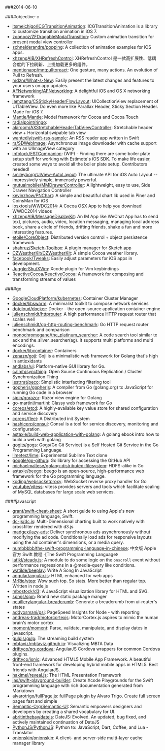 ###2014-06-10

####objective-c
* [itsmeichigo/ICGTransitionAnimation](https://github.com/itsmeichigo/ICGTransitionAnimation): ICGTransitionAnimation is a library to customize transition animation in iOS 7.
* [zoonooz/ZFDragableModalTransition](https://github.com/zoonooz/ZFDragableModalTransition): Custom animation transition for present modal view controller
* [schneiderandre/popping](https://github.com/schneiderandre/popping): A collection of animation examples for iOS apps.
* [xhzengAIB/XHRefreshControl](https://github.com/xhzengAIB/XHRefreshControl): XHRefreshControl 是一款高扩展性、低耦合度的下拉刷新、上提加载更多的组件。
* [mentionapp/mntpulltoreact](https://github.com/mentionapp/mntpulltoreact): One gesture, many actions. An evolution of Pull to Refresh.
* [mdznr/What-s-New](https://github.com/mdznr/What-s-New): Easily present the latest changes and features to your users on app updates.
* [AFNetworking/AFNetworking](https://github.com/AFNetworking/AFNetworking): A delightful iOS and OS X networking framework
* [jamztang/CSStickyHeaderFlowLayout](https://github.com/jamztang/CSStickyHeaderFlowLayout): UICollectionView replacement of UITableView. Do even more like Parallax Header, Sticky Section Header. Made for iOS 7.
* [Mantle/Mantle](https://github.com/Mantle/Mantle): Model framework for Cocoa and Cocoa Touch
* [radialpoint/ringo](https://github.com/radialpoint/ringo): 
* [akiroom/AXStretchableHeaderTabViewController](https://github.com/akiroom/AXStretchableHeaderTabViewController): Stretchable header view + Horizontal swipable tab view
* [wantedly/swift-rss-sample](https://github.com/wantedly/swift-rss-sample): An RSS reader app written in Swift
* [rs/SDWebImage](https://github.com/rs/SDWebImage): Asynchronous image downloader with cache support with an UIImageView category
* [infolock/ESTCompanion](https://github.com/infolock/ESTCompanion): (WIP) - Finding there are some boiler plate setup stuff for working with Estimote's iOS SDK.  To make life easier, created some ways to avoid all the boiler plate setup.  Contributors needed!
* [smileyborg/UIView-AutoLayout](https://github.com/smileyborg/UIView-AutoLayout): The ultimate API for iOS Auto Layout -- impressively simple, immensely powerful.
* [mutualmobile/MMDrawerController](https://github.com/mutualmobile/MMDrawerController):  A lightweight, easy to use, Side Drawer Navigation Controller
* [kevinzhow/PNChart](https://github.com/kevinzhow/PNChart): A simple and beautiful chart lib used in Piner and CoinsMan for iOS
* [iosxtools/WWDC2014](https://github.com/iosxtools/WWDC2014): A Cocoa OSX App to help you download WWDC2014 videos
* [xhzengAIB/MessageDisplayKit](https://github.com/xhzengAIB/MessageDisplayKit): An IM App like WeChat App has to send text, pictures, audio, video, location messaging, managing local address book, share a circle of friends, drifting friends, shake a fun and more interesting features.
* [etoile/CoreObject](https://github.com/etoile/CoreObject): Distributed version control + object persistence framework 
* [shahruz/Sketch-Toolbox](https://github.com/shahruz/Sketch-Toolbox): A plugin manager for Sketch.app
* [CZWeatherKit/CZWeatherKit](https://github.com/CZWeatherKit/CZWeatherKit): A simple Cocoa weather library.
* [facebook/Tweaks](https://github.com/facebook/Tweaks): Easily adjust parameters for iOS apps in development.
* [JugglerShu/XVim](https://github.com/JugglerShu/XVim): Xcode plugin for Vim keybindings
* [ReactiveCocoa/ReactiveCocoa](https://github.com/ReactiveCocoa/ReactiveCocoa): A framework for composing and transforming streams of values

####go
* [GoogleCloudPlatform/kubernetes](https://github.com/GoogleCloudPlatform/kubernetes): Container Cluster Manager
* [docker/libswarm](https://github.com/docker/libswarm): A minimalist toolkit to compose network services
* [dotcloud/docker](https://github.com/dotcloud/docker): Docker - the open-source application container engine
* [julienschmidt/httprouter](https://github.com/julienschmidt/httprouter): A high performance HTTP request router that scales well
* [julienschmidt/go-http-routing-benchmark](https://github.com/julienschmidt/go-http-routing-benchmark): Go HTTP request router benchmark and comparison
* [monochromegane/the_platinum_searcher](https://github.com/monochromegane/the_platinum_searcher): A code search tool similar to ack and the_silver_searcher(ag). It supports multi platforms and multi encodings.
* [docker/libcontainer](https://github.com/docker/libcontainer): Containers
* [zenazn/goji](https://github.com/zenazn/goji): Goji is a minimalistic web framework for Golang that's high in antioxidants
* [andlabs/ui](https://github.com/andlabs/ui): Platform-native GUI library for Go.
* [calmh/syncthing](https://github.com/calmh/syncthing): Open Source Continuous Replication / Cluster Synchronization Thing
* [lestrrat/peco](https://github.com/lestrrat/peco): Simplistic interfacting filtering tool
* [gopherjs/gopherjs](https://github.com/gopherjs/gopherjs): A compiler from Go (golang.org) to JavaScript for running Go code in a browser
* [sipin/gorazor](https://github.com/sipin/gorazor): Razor view engine for Golang
* [go-martini/martini](https://github.com/go-martini/martini): Classy web framework for Go
* [coreos/etcd](https://github.com/coreos/etcd): A highly-available key value store for shared configuration and service discovery
* [coreos/fleet](https://github.com/coreos/fleet): A Distributed init System
* [hashicorp/consul](https://github.com/hashicorp/consul): Consul is a tool for service discovery, monitoring and configuration.
* [astaxie/build-web-application-with-golang](https://github.com/astaxie/build-web-application-with-golang): A golang ebook intro how to build a web with golang
* [gogits/gogs](https://github.com/gogits/gogs): Gogs(Go Git Service) is a Self Hosted Git Service in the Go Programming Language.
* [limetext/lime](https://github.com/limetext/lime): Experimental Sublime Text clone
* [google/go-github](https://github.com/google/go-github): Go library for accessing the GitHub API
* [michaelmaltese/golang-distributed-filesystem](https://github.com/michaelmaltese/golang-distributed-filesystem): HDFS-alike in Go
* [astaxie/beego](https://github.com/astaxie/beego): beego is an open-source, high-performance web framework for the Go programming language.
* [koding/websocketproxy](https://github.com/koding/websocketproxy): WebSocket reverse proxy handler for Go
* [youtube/vitess](https://github.com/youtube/vitess): vitess provides servers and tools which facilitate scaling of MySQL databases for large scale web services.

####javascript
* [grant/swift-cheat-sheet](https://github.com/grant/swift-cheat-sheet): A short guide to using Apple's new programming language, Swift.
* [dc-js/dc.js](https://github.com/dc-js/dc.js): Multi-Dimensional charting built to work natively with crossfilter rendered with d3.js
* [madgex/lazy-ads](https://github.com/madgex/lazy-ads): Deliver synchronous ads asynchronously without modifying the ad code. Conditionally load ads for responsive layouts using the ad container's dimensions, or a media query.
* [numbbbbb/the-swift-programming-language-in-chinese](https://github.com/numbbbbb/the-swift-programming-language-in-chinese): 中文版 Apple 官方 Swift 教程《The Swift Programming Language》
* [lafikl/steady.js](https://github.com/lafikl/steady.js): A module to do some logic on the `onscroll` event without performance regressions in a @media-query like conditions.
* [watilde/beeplay](https://github.com/watilde/beeplay): Write A Song In JavaScript
* [angular/angular.js](https://github.com/angular/angular.js): HTML enhanced for web apps
* [MrRio/vtop](https://github.com/MrRio/vtop): Wow such top. So stats. More better than regular top. Written in node.js
* [mbostock/d3](https://github.com/mbostock/d3): A JavaScript visualization library for HTML and SVG.
* [spmjs/spm](https://github.com/spmjs/spm): Brand new static package manger
* [ncuillery/angular-breadcrumb](https://github.com/ncuillery/angular-breadcrumb): Generate a breadcrumb from ui-router's states
* [addyosmani/psi](https://github.com/addyosmani/psi): PageSpeed Insights for Node - with reporting
* [andreas-trad/motorcortexjs](https://github.com/andreas-trad/motorcortexjs): MotorCortex.js aspires to mimic the human brain's motor cortex
* [moment/moment](https://github.com/moment/moment): Parse, validate, manipulate, and display dates in javascript.
* [gulpjs/gulp](https://github.com/gulpjs/gulp): The streaming build system
* [mbtaviz/mbtaviz.github.io](https://github.com/mbtaviz/mbtaviz.github.io): Visualizing MBTA Data
* [driftyco/ng-cordova](https://github.com/driftyco/ng-cordova): AngularJS Cordova wrappers for common Cordova plugins.
* [driftyco/ionic](https://github.com/driftyco/ionic): Advanced HTML5 Mobile App Framework. A beautiful front-end framework for developing hybrid mobile apps in HTML5. Best friends with AngularJS.
* [hakimel/reveal.js](https://github.com/hakimel/reveal.js): The HTML Presentation Framework
* [jas/swift-playground-builder](https://github.com/jas/swift-playground-builder): Create Xcode Playgrounds for the Swift programming language with rich documentation generated from Markdown
* [alvarotrigo/fullPage.js](https://github.com/alvarotrigo/fullPage.js): fullPage plugin by Alvaro Trigo. Create full screen pages fast and simple
* [Semantic-Org/Semantic-UI](https://github.com/Semantic-Org/Semantic-UI): Semantic empowers designers and developers by creating a shared vocabulary for UI.
* [abritinthebay/datejs](https://github.com/abritinthebay/datejs): DateJS: Evolved. An updated, bug fixed, and actively maintained continuation of DateJS
* [PythonJS/PythonJS](https://github.com/PythonJS/PythonJS): Python to: JavaScript, Dart, Coffee, and Lua - Translator
* [onionskin/onionskin](https://github.com/onionskin/onionskin): A client- and server-side multi-layer cache manager library
